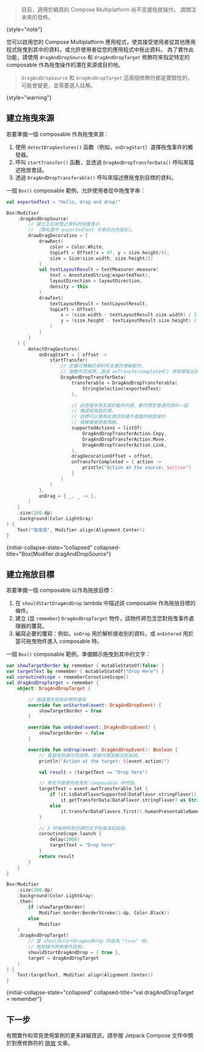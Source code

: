 [//]: # (title: 拖放操作)

> 目前，適用於網頁的 Compose Multiplatform 尚不支援拖放操作。
> 請關注未來的發佈。
>
{style="note"}

您可以啟用您的 Compose Multiplatform 應用程式，使其接受使用者從其他應用程式拖曳到其中的資料，或允許使用者從您的應用程式中拖出資料。
為了實作此功能，請使用 `dragAndDropSource` 和 `dragAndDropTarget` 修飾符來指定特定的 composable 作為拖曳操作的潛在來源或目的地。

> `dragAndDropSource` 和 `dragAndDropTarget` 這兩個修飾符都是實驗性的，可能會變更，並需要選入註解。
> 
{style="warning"}

## 建立拖曳來源

若要準備一個 composable 作為拖曳來源：
1. 使用 `detectDragGestures()` 函數（例如，`onDragStart`）選擇拖曳事件的觸發器。
2. 呼叫 `startTransfer()` 函數，並透過 `DragAndDropTransferData()` 呼叫來描述拖放會話。
3. 透過 `DragAndDropTransferable()` 呼叫來描述應拖曳到目標的資料。

一個 `Box()` composable 範例，允許使用者從中拖曳字串：

```kotlin
val exportedText = "Hello, drag and drop!"

Box(Modifier
    .dragAndDropSource(
        // 建立正在拖曳之資料的視覺表示
        // （帶有置中 exportedText 字串的白色矩形）。
        drawDragDecoration = {
            drawRect(
                color = Color.White, 
                topLeft = Offset(x = 0f, y = size.height/4),
                size = Size(size.width, size.height/2)
            )
            val textLayoutResult = textMeasurer.measure(
                text = AnnotatedString(exportedText),
                layoutDirection = layoutDirection,
                density = this
            )
            drawText(
                textLayoutResult = textLayoutResult,
                topLeft = Offset(
                    x = (size.width - textLayoutResult.size.width) / 2,
                    y = (size.height - textLayoutResult.size.height) / 2,
                )
            )
        }
    ) {
        detectDragGestures(
            onDragStart = { offset ->
                startTransfer(
                    // 定義可傳輸的資料和支援的傳輸動作。
                    // 當動作完成時，透過 onTransferCompleted() 將結果輸出到系統。
                    DragAndDropTransferData(
                        transferable = DragAndDropTransferable(
                            StringSelection(exportedText)
                        ),

                        // 此拖曳來源支援的動作列表。動作類型會連同資料一起
                        // 傳遞給拖放目標。
                        // 目標可以使用此資訊拒絕不適當的拖放操作
                        // 或解讀使用者預期。
                        supportedActions = listOf(
                            DragAndDropTransferAction.Copy,
                            DragAndDropTransferAction.Move,
                            DragAndDropTransferAction.Link,
                        ),
                        dragDecorationOffset = offset,
                        onTransferCompleted = { action -> 
                            println("Action at the source: $action")
                        }
                    )
                )
            },
            onDrag = { _, _ -> },
        )
    }
    .size(200.dp)
    .background(Color.LightGray)
) {
    Text("拖曳我", Modifier.align(Alignment.Center))
}
```
{initial-collapse-state="collapsed"  collapsed-title="Box(Modifier.dragAndDropSource"}

## 建立拖放目標

若要準備一個 composable 以作為拖放目標：

1. 在 `shouldStartDragAndDrop` lambda 中描述該 composable 作為拖放目標的條件。
2. 建立 (並 `remember`) `DragAndDropTarget` 物件，該物件將包含您對拖曳事件處理器的覆寫。
3. 編寫必要的覆寫：例如，`onDrop` 用於解析接收到的資料，或 `onEntered` 用於當可拖曳物件進入 composable 時。

一個 `Box()` composable 範例，準備顯示拖曳到其中的文字：

```kotlin
var showTargetBorder by remember { mutableStateOf(false) }
var targetText by remember { mutableStateOf("Drop Here") }
val coroutineScope = rememberCoroutineScope()
val dragAndDropTarget = remember {
    object: DragAndDropTarget {

        // 強調潛在拖放目標的邊框
        override fun onStarted(event: DragAndDropEvent) {
            showTargetBorder = true
        }

        override fun onEnded(event: DragAndDropEvent) {
            showTargetBorder = false
        }

        override fun onDrop(event: DragAndDropEvent): Boolean {
            // 每當拖放操作完成時，將動作類型輸出到系統。
            println("Action at the target: ${event.action}")

            val result = (targetText == "Drop here")

            // 將文字變更為拖曳到 composable 中的值。
            targetText = event.awtTransferable.let {
                if (it.isDataFlavorSupported(DataFlavor.stringFlavor))
                    it.getTransferData(DataFlavor.stringFlavor) as String
                else
                    it.transferDataFlavors.first().humanPresentableName
            }

            // 2 秒後將拖放目標的文字恢復為初始值。
            coroutineScope.launch {
                delay(2000)
                targetText = "Drop here"
            }
            return result
        }
    }
}

Box(Modifier
    .size(200.dp)
    .background(Color.LightGray)
    .then(
        if (showTargetBorder)
            Modifier.border(BorderStroke(3.dp, Color.Black))
        else
            Modifier
    )
    .dragAndDropTarget(
        // 當 shouldStartDragAndDrop 的值為 "true" 時，
        // 拖放操作將無條件啟用。
        shouldStartDragAndDrop = { true },
        target = dragAndDropTarget
    )
) {
    Text(targetText, Modifier.align(Alignment.Center))
}
```
{initial-collapse-state="collapsed"  collapsed-title="val dragAndDropTarget = remember"}

## 下一步

有關實作和常見使用案例的更多詳細資訊，請參閱 Jetpack Compose 文件中關於對應修飾符的 [拖放](https://developer.android.com/develop/ui/compose/touch-input/user-interactions/drag-and-drop) 文章。